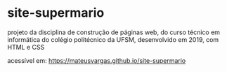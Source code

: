 # site-supermario

projeto da disciplina de construção de páginas web, do curso técnico em informática do colégio politécnico da UFSM,
desenvolvido em 2019, com HTML e CSS

acessível em: https://mateusvargas.github.io/site-supermario
